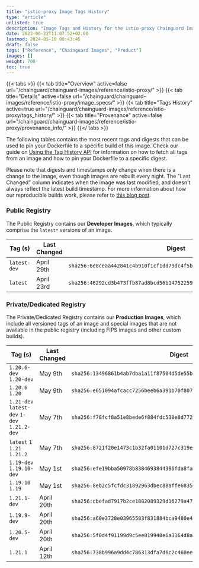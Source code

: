 ```yaml
---
title: "istio-proxy Image Tags History"
type: "article"
unlisted: true
description: "Image Tags and History for the istio-proxy Chainguard Image"
date: 2023-06-22T11:07:52+02:00
lastmod: 2024-05-10 00:43:45
draft: false
tags: ["Reference", "Chainguard Images", "Product"]
images: []
weight: 700
toc: true
---
```


{{< tabs >}}
{{< tab title="Overview" active=false url="/chainguard/chainguard-images/reference/istio-proxy/" >}}
{{< tab title="Details" active=false url="/chainguard/chainguard-images/reference/istio-proxy/image_specs/" >}}
{{< tab title="Tags History" active=true url="/chainguard/chainguard-images/reference/istio-proxy/tags_history/" >}}
{{< tab title="Provenance" active=false url="/chainguard/chainguard-images/reference/istio-proxy/provenance_info/" >}}
{{</ tabs >}}

The following tables contains the most recent tags and digests that can be used to pin your Dockerfile to a specific build of this image. Check our guide on [Using the Tag History API](/chainguard/chainguard-images/using-the-tag-history-api/) for information on how to fetch all tags from an image and how to pin your Dockerfile to a specific digest.

Please note that digests and timestamps only change when there is a change to the image, even though images are rebuilt every night. The "Last Changed" column indicates when the image was last modified, and doesn't always reflect the latest build timestamp. For more information about how our reproducible builds work, please refer to [this blog post](https://www.chainguard.dev/unchained/reproducing-chainguards-reproducible-image-builds).

### Public Registry
The Public Registry contains our **Developer Images**, which typically comprise the `latest*` versions of an image.

| Tag (s)       | Last Changed | Digest                                                                    |
|---------------|--------------|---------------------------------------------------------------------------|
|  `latest-dev` | April 29th   | `sha256:6e8ceaa442841c4b910f1cf1dd79dc4f5bd4cb25762169fba9d1ec75e51398f9` |
|  `latest`     | April 23rd   | `sha256:46292cd3b473ffb87ad8bcd56b14752259b741e322ec366634e60737f128968b` |


### Private/Dedicated Registry
The Private/Dedicated Registry contains our **Production Images**, which include all versioned tags of an image and special images that are not available in the public registry (including FIPS images and other custom builds).

| Tag (s)                                       | Last Changed | Digest                                                                    |
|-----------------------------------------------|--------------|---------------------------------------------------------------------------|
|  `1.20.6-dev` `1.20-dev`                      | May 9th      | `sha256:13496861b4ab7dba1a11f87504d5de55bcfc54d9af6abbab3801fb0dd642c8fd` |
|  `1.20.6` `1.20`                              | May 9th      | `sha256:e651094afcacc7256beeb6a391b70f807e94c9904fa6335586ec55c65cd169fb` |
|  `1.21-dev` `latest-dev` `1-dev` `1.21.2-dev` | May 7th      | `sha256:f78fcf8a51e8bede6f884fdc530e8d772a3a2f69460c2492351ecd89645d5e9a` |
|  `latest` `1` `1.21` `1.21.2`                 | May 7th      | `sha256:8721f20e1473c1b32fa01101d727c319eb5c35f499e48e6b45cddca40cfc1859` |
|  `1.19-dev` `1.19.10-dev`                     | May 1st      | `sha256:efe19bba50978b8384693844386fda8fa7ff076024e4635739b10fd71263c8e7` |
|  `1.19.10` `1.19`                             | May 1st      | `sha256:8eb2c5fcfdc31892963dbec88affe6835d71c56f6e2805613268ac6593cc4599` |
|  `1.21.1-dev`                                 | April 20th   | `sha256:cbefad7917b2ce1882089329d16279a471c6dae360561391d536df720ed11db4` |
|  `1.19.9-dev`                                 | April 20th   | `sha256:a60e3728e03965583f831884bca9480e47e10ba030b92c59b55c48a48358573c` |
|  `1.20.5-dev`                                 | April 20th   | `sha256:5f0d4f91199d9c5ee019940e6a3164d8a855a2a299a6f1765d77733f59b84fc8` |
|  `1.21.1`                                     | April 12th   | `sha256:738b996a9dd4c786313dfa7d6c2c460ee5a6883a1fd19b92e8c8511f281434a3` |

